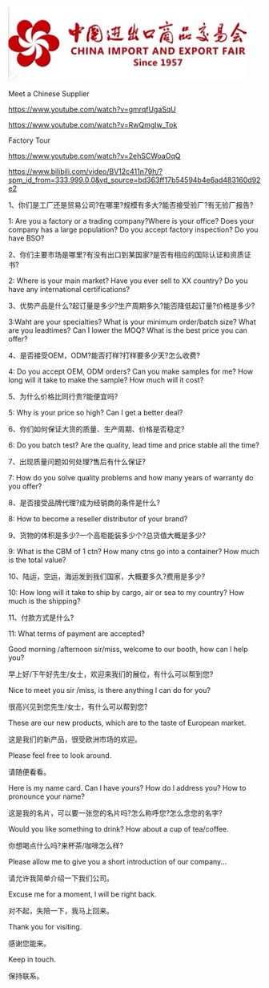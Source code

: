 ![image-20230422141031780](Untitled.assets/image-20230422141031780.png)

Meet a Chinese Supplier

https://www.youtube.com/watch?v=gmrqfUgaSqU

https://www.youtube.com/watch?v=RwQmgIw_Tok

Factory Tour

https://www.youtube.com/watch?v=2ehSCWoaOqQ





https://www.bilibili.com/video/BV12c411n79h/?spm_id_from=333.999.0.0&vd_source=bd363ff17b54594b4e6ad483160d92e2







1、你们是工厂还是贸易公司?在哪里?规模有多大?能否接受验厂?有无验厂报告?

1: Are you a factory or a trading company?Where is your office? Does your company has a large population? Do you accept factory inspection? Do you have BSO?



2、你们主要市场是哪里?有没有出口到某国家?是否有相应的国际认证和资质证书?

2: Where is your main market? Have you ever sell to XX country? Do you have any international certifications?



3、优势产品是什么?起订量是多少?生产周期多久?能否降低起订量?价格是多少?

3:Waht are your specialties? What is your minimum order/batch size? What are you leadtimes? Can I lower the MOQ? What is the best price you can offer?



4、是否接受OEM，ODM?能否打样?打样要多少天?怎么收费?

4: Do you accept OEM, ODM orders? Can you make samples for me? How long will it take to make the sample? How much will it cost?



5、为什么价格比同行贵?能便宜吗?

5: Why is your price so high? Can I get a better deal?



6、你们如何保证大货的质量、生产周期、价格是否稳定?

6: Do you batch test? Are the quality, lead time and price stable all the time?



7、出现质量问题如何处理?售后有什么保证?

7: How do you solve quality problems and how many years of warranty do you offer?



8、是否接受品牌代理?成为经销商的条件是什么?

8: How to become a reseller distributor of your brand?



9、货物的体积是多少?一个高柜能装多少个?总货值大概是多少?

9: What is the CBM of 1 ctn? How many ctns go into a container? How much is the total value?



10、陆运，空运，海运发到我们国家，大概要多久?费用是多少?

10: How long will it take to ship by cargo, air or sea to my country? How much is the shipping?



11、付款方式是什么?

11: What terms of payment are accepted?



Good morning /afternoon sir/miss, welcome to our booth, how can l help you?

早上好/下午好先生/女士，欢迎来我们的展位，有什么可以帮到您?

Nice to meet you sir /miss, is there anything l can do for you?

很高兴见到您先生/女士，有什么可以帮到您?

These are our new products, which are to the taste of European market.

这是我们的新产品，很受欧洲市场的欢迎。

Please feel free to look around.

请随便看看。

Here is my name card. Can l have yours? How do l address you? How to pronounce your name?

这是我的名片，可以要一张您的名片吗?怎么称呼您?怎么念您的名字?

Would you like something to drink? How about a cup of tea/coffee.

你想喝点什么吗?来杯茶/咖啡怎么样?

Please allow me to give you a short introduction of our company...

请允许我简单介绍一下我们公司。

Excuse me for a moment, l will be right back.

对不起，失陪一下，我马上回来。

Thank you for visiting.

感谢您能来。

Keep in touch.

保持联系。